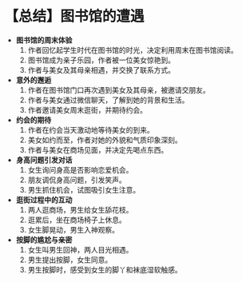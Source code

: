 # 【总结】图书馆的遭遇

-   **图书馆的周末体验**
    1.  作者回忆起学生时代在图书馆的时光，决定利用周末在图书馆阅读。
    2.  图书馆成为亲子乐园，作者被一位美女惊艳到。
    3.  作者与美女及其母亲相遇，并交换了联系方式。
-   **意外的邂逅**
    1.  作者在图书馆门口再次遇到美女及其母亲，被邀请交朋友。
    2.  作者与美女通过微信聊天，了解到她的背景和生活。
    3.  作者邀请美女周末逛街，并期待约会。
-   **约会的期待**
    1.  作者在约会当天激动地等待美女的到来。
    2.  美女如约而至，作者对她的外貌和气质印象深刻。
    3.  作者与美女在商场见面，并决定先喝点东西。
-   **身高问题引发对话**
    1.  女生询问身高是否影响恋爱机会。
    2.  朋友调侃身高问题，引发笑声。
    3.  男生抓住机会，试图吸引女生注意。
-   **逛街过程中的互动**
    1.  两人逛商场，男生给女生舔花枝。
    2.  逛累后，坐在商场椅子上休息。
    3.  女生脚晃动，男生入神观察。
-   **按脚的尴尬与亲密**
    1.  女生叫男生回神，两人目光相遇。
    2.  男生提出按脚，女生同意。
    3.  男生按脚时，感受到女生的脚丫和袜底湿软触感。